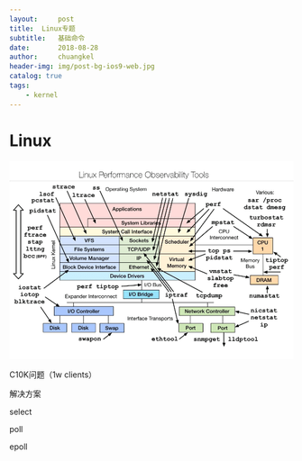 ```yaml
---
layout:     post
title:	Linux专题
subtitle: 	基础命令
date:       2018-08-28
author:     chuangkel
header-img: img/post-bg-ios9-web.jpg
catalog: true
tags:
    - kernel
---
```


# Linux

![1566983094887](/../img/linux性能监测工具.png)



C10K问题（1w clients）

解决方案

select 

poll

epoll 